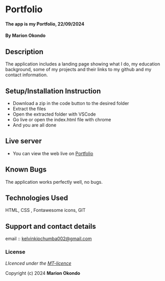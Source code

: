 # Portfolio
#### The app is my Portfolio, 22/09/2024
#### **By Marion Okondo**
## Description
The application includes a landing page showing what I do, my education background, some of my projects and their links to my github and my contact information.

## Setup/Installation Instruction
* Download a zip in the code button to the desired folder
* Extract the files
* Open the extracted folder with VSCode
* Go live or open the index.html file with chrome
* And you are all done

## Live server
* You can view the web live on [Portfolio](https://github.com/arilobi/portfolio-sdft11)

## Known Bugs
The application works perfectly well, no bugs.

## Technologies Used
HTML, CSS , Fontawesome icons, GIT

## Support and contact details
email :: kelvinkipchumba002@gmail.com

### License
*LIcenced under the [MT-licence](https://github.com/arilobi/portfolio-sdft11/blob/master/LICENSE.md)*

Copyright (c) 2024 **Marion Okondo**
